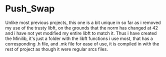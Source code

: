 # Push_Swap

Unlike most previous projects, this one is a bit unique in so far as i removed my use of the trusty libft, on the grounds that the norm has changed at 42 and i
have not yet modified my entire libft to match it. Thus i have created the Minilib, it's just a folder with the libft functions i use most, that has a
corresponding .h file, and .mk file for ease of use, it is compiled in with the rest of project as though it were regular srcs files.
